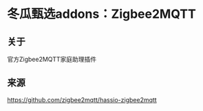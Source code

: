 # 冬瓜甄选addons：Zigbee2MQTT

## 关于

官方Zigbee2MQTT家庭助理插件

## 来源

https://github.com/zigbee2mqtt/hassio-zigbee2mqtt